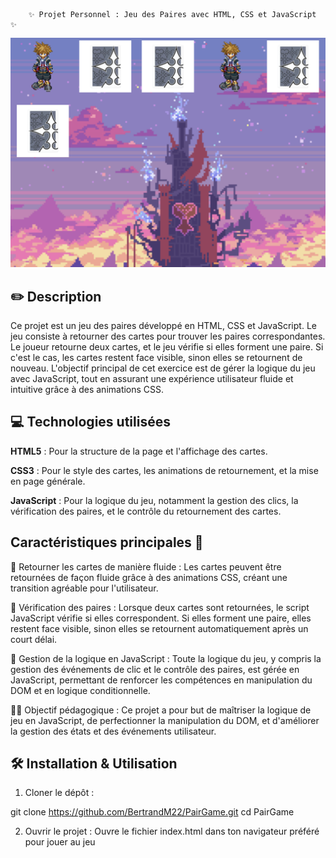         ✨ Projet Personnel : Jeu des Paires avec HTML, CSS et JavaScript ✨



 ![preview](assets\preview.png)






## ✏️ Description
Ce projet est un jeu des paires développé en HTML, CSS et JavaScript. Le jeu consiste à retourner des cartes pour trouver les paires correspondantes. Le joueur retourne deux cartes, et le jeu vérifie si elles forment une paire. Si c'est le cas, les cartes restent face visible, sinon elles se retournent de nouveau. L'objectif principal de cet exercice est de gérer la logique du jeu avec JavaScript, tout en assurant une expérience utilisateur fluide et intuitive grâce à des animations CSS.

## 💻 Technologies utilisées
**HTML5** : Pour la structure de la page et l'affichage des cartes.

**CSS3** : Pour le style des cartes, les animations de retournement, et la mise en page générale.

**JavaScript** : Pour la logique du jeu, notamment la gestion des clics, la vérification des paires, et le contrôle du retournement des cartes.
## Caractéristiques principales 🚀
🎯 Retourner les cartes de manière fluide :
Les cartes peuvent être retournées de façon fluide grâce à des animations CSS, créant une transition agréable pour l'utilisateur.

🎨 Vérification des paires :
Lorsque deux cartes sont retournées, le script JavaScript vérifie si elles correspondent. Si elles forment une paire, elles restent face visible, sinon elles se retournent automatiquement après un court délai.

🔄 Gestion de la logique en JavaScript :
Toute la logique du jeu, y compris la gestion des événements de clic et le contrôle des paires, est gérée en JavaScript, permettant de renforcer les compétences en manipulation du DOM et en logique conditionnelle.

🧑‍🏫 Objectif pédagogique :
Ce projet a pour but de maîtriser la logique de jeu en JavaScript, de perfectionner la manipulation du DOM, et d'améliorer la gestion des états et des événements utilisateur.

## 🛠️ Installation & Utilisation
1. Cloner le dépôt :

git clone https://github.com/BertrandM22/PairGame.git
cd PairGame

2. Ouvrir le projet :
Ouvre le fichier index.html dans ton navigateur préféré pour jouer au jeu